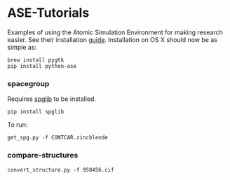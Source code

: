 # ASE-Tutorials

Examples of using the Atomic Simulation Environment for making research easier.  See their installation [guide](https://wiki.fysik.dtu.dk/ase/download.html). Installation on OS X should now be as simple as:
```
brew install pygtk
pip install python-ase
```

### spacegroup

Requires [spglib](http://spglib.sourceforge.net/python-spglib.html#python-spglib) to be installed.
```
pip install spglib
```
To run:
```
get_spg.py -f CONTCAR.zincblende
```

### compare-structures

```
convert_structure.py -f 958456.cif
```
